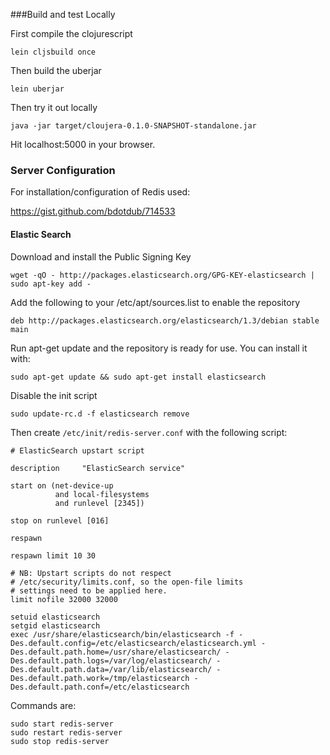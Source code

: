 ###Build and test Locally

First compile the clojurescript

`lein cljsbuild once`

Then build the uberjar

`lein uberjar`

Then try it out locally

`java -jar target/cloujera-0.1.0-SNAPSHOT-standalone.jar`

Hit localhost:5000 in your browser.


### Server Configuration

For installation/configuration of Redis used:

https://gist.github.com/bdotdub/714533


#### Elastic Search

Download and install the Public Signing Key

```
wget -qO - http://packages.elasticsearch.org/GPG-KEY-elasticsearch | sudo apt-key add -
```

Add the following to your /etc/apt/sources.list to enable the repository

```
deb http://packages.elasticsearch.org/elasticsearch/1.3/debian stable main
```

Run apt-get update and the repository is ready for use. You can install it with:

```
sudo apt-get update && sudo apt-get install elasticsearch
```

Disable the init script

```
sudo update-rc.d -f elasticsearch remove
```

Then create `/etc/init/redis-server.conf` with the following script:

```
# ElasticSearch upstart script
 
description     "ElasticSearch service"
 
start on (net-device-up
          and local-filesystems
          and runlevel [2345])
 
stop on runlevel [016]
 
respawn
 
respawn limit 10 30
 
# NB: Upstart scripts do not respect
# /etc/security/limits.conf, so the open-file limits
# settings need to be applied here.
limit nofile 32000 32000
 
setuid elasticsearch
setgid elasticsearch
exec /usr/share/elasticsearch/bin/elasticsearch -f -Des.default.config=/etc/elasticsearch/elasticsearch.yml -Des.default.path.home=/usr/share/elasticsearch/ -Des.default.path.logs=/var/log/elasticsearch/ -Des.default.path.data=/var/lib/elasticsearch/ -Des.default.path.work=/tmp/elasticsearch -Des.default.path.conf=/etc/elasticsearch
```

Commands are:

```
sudo start redis-server
sudo restart redis-server
sudo stop redis-server
```



